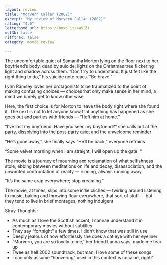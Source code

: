 ```yaml
---
layout: review
title: "Morvern Callar (2002)"
excerpt: "My review of Morvern Callar (2002)"
rating: "4.0"
letterboxd_url: https://boxd.it/4aVIZt
mst3k: false
rifftrax: false
category: movie_review

---
```


The uncomfortable quiet of Samantha Morton lying on the floor next to her boyfriend’s body, dead by suicide, lights on the Christmas tree flickering light and shadow across them. “Don’t try to understand. It just felt like the right thing to do,” his suicide note reads. “Be brave.”

Lynn Ramsey loves her protagonists to be traumatized to the point of making confusing choices — choices that only make sense in her mind, a mind we barely get to know otherwise

Here, the first choice is for Morton to leave the body right where she found it. The next is not to let anyone know that anything has happened as she goes out and parties with friends — “I left him at home.”

“I’ve lost my boyfriend. Have you seen my boyfriend?” she calls out at the party, dissolving into the post-party quiet and the unwelcome reminder

“He’s gone away,” she finally says
“He’ll be back,” everyone refrains

“Some velvet morning when I am straight, I will open up the gate. “

The movie is a journey of mourning and reclamation of what selfishness stole, ebbing between meditations on life and decay, disassociation, and the unwanted confrontation of reality — running, always running away

“It’s the same crap everywhere; stop dreaming.”

The movie, at times, slips into some indie clichés — twirling around listening to music, baking and throwing flour everywhere, that sort of stuff — but they tend to live in brief montages, nothing indulgent 

Stray Thoughts:
* As much as I love the Scottish accent, I cannae understand it in contemporary movies without subtitles
* They say “fortnight” a few times. I didn’t know that was still in use
* Deeply jealous of how effortlessly she does a cat eye with her eyeliner
* “Morvern, you are so lovely to me,” her friend Lanna says, made me tear up
* Twee as hell 2002 soundtrack, but man, I love some of these songs
* I can only assume “hoovering” used in this context is cocaine, right?